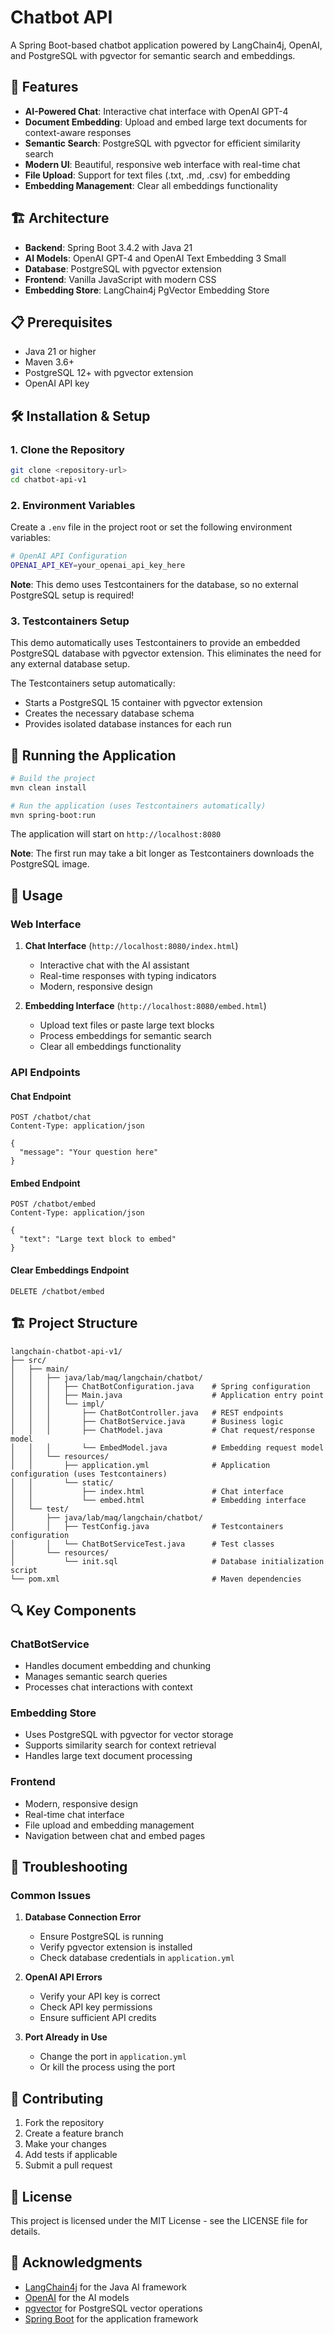 # Chatbot API

A Spring Boot-based chatbot application powered by LangChain4j, OpenAI, and PostgreSQL with pgvector for semantic search and embeddings.

## 🚀 Features

- **AI-Powered Chat**: Interactive chat interface with OpenAI GPT-4
- **Document Embedding**: Upload and embed large text documents for context-aware responses
- **Semantic Search**: PostgreSQL with pgvector for efficient similarity search
- **Modern UI**: Beautiful, responsive web interface with real-time chat
- **File Upload**: Support for text files (.txt, .md, .csv) for embedding
- **Embedding Management**: Clear all embeddings functionality

## 🏗️ Architecture

- **Backend**: Spring Boot 3.4.2 with Java 21
- **AI Models**: OpenAI GPT-4 and OpenAI Text Embedding 3 Small
- **Database**: PostgreSQL with pgvector extension
- **Frontend**: Vanilla JavaScript with modern CSS
- **Embedding Store**: LangChain4j PgVector Embedding Store

## 📋 Prerequisites

- Java 21 or higher
- Maven 3.6+
- PostgreSQL 12+ with pgvector extension
- OpenAI API key

## 🛠️ Installation & Setup

### 1. Clone the Repository

```bash
git clone <repository-url>
cd chatbot-api-v1
```

### 2. Environment Variables

Create a `.env` file in the project root or set the following environment variables:

```bash
# OpenAI API Configuration
OPENAI_API_KEY=your_openai_api_key_here
```

**Note**: This demo uses Testcontainers for the database, so no external PostgreSQL setup is required!

### 3. Testcontainers Setup

This demo automatically uses Testcontainers to provide an embedded PostgreSQL database with pgvector extension. This eliminates the need for any external database setup.

The Testcontainers setup automatically:
- Starts a PostgreSQL 15 container with pgvector extension
- Creates the necessary database schema
- Provides isolated database instances for each run

## 🚀 Running the Application

```bash
# Build the project
mvn clean install

# Run the application (uses Testcontainers automatically)
mvn spring-boot:run
```

The application will start on `http://localhost:8080`

**Note**: The first run may take a bit longer as Testcontainers downloads the PostgreSQL image.

## 📱 Usage

### Web Interface

1. **Chat Interface** (`http://localhost:8080/index.html`)
   - Interactive chat with the AI assistant
   - Real-time responses with typing indicators
   - Modern, responsive design

2. **Embedding Interface** (`http://localhost:8080/embed.html`)
   - Upload text files or paste large text blocks
   - Process embeddings for semantic search
   - Clear all embeddings functionality

### API Endpoints

#### Chat Endpoint
```http
POST /chatbot/chat
Content-Type: application/json

{
  "message": "Your question here"
}
```

#### Embed Endpoint
```http
POST /chatbot/embed
Content-Type: application/json

{
  "text": "Large text block to embed"
}
```

#### Clear Embeddings Endpoint
```http
DELETE /chatbot/embed
```

## 🏗️ Project Structure

```
langchain-chatbot-api-v1/
├── src/
│   ├── main/
│   │   ├── java/lab/maq/langchain/chatbot/
│   │   │   ├── ChatBotConfiguration.java    # Spring configuration
│   │   │   ├── Main.java                    # Application entry point
│   │   │   └── impl/
│   │   │       ├── ChatBotController.java   # REST endpoints
│   │   │       ├── ChatBotService.java      # Business logic
│   │   │       ├── ChatModel.java           # Chat request/response model
│   │   │       └── EmbedModel.java          # Embedding request model
│   │   └── resources/
│   │       ├── application.yml              # Application configuration (uses Testcontainers)
│   │       └── static/
│   │           ├── index.html               # Chat interface
│   │           └── embed.html               # Embedding interface
│   └── test/
│       ├── java/lab/maq/langchain/chatbot/
│       │   ├── TestConfig.java              # Testcontainers configuration
│       │   └── ChatBotServiceTest.java      # Test classes
│       └── resources/
│           └── init.sql                     # Database initialization script
└── pom.xml                                  # Maven dependencies
```

## 🔍 Key Components

### ChatBotService
- Handles document embedding and chunking
- Manages semantic search queries
- Processes chat interactions with context

### Embedding Store
- Uses PostgreSQL with pgvector for vector storage
- Supports similarity search for context retrieval
- Handles large text document processing

### Frontend
- Modern, responsive design
- Real-time chat interface
- File upload and embedding management
- Navigation between chat and embed pages

## 🚨 Troubleshooting

### Common Issues

1. **Database Connection Error**
   - Ensure PostgreSQL is running
   - Verify pgvector extension is installed
   - Check database credentials in `application.yml`

2. **OpenAI API Errors**
   - Verify your API key is correct
   - Check API key permissions
   - Ensure sufficient API credits

3. **Port Already in Use**
   - Change the port in `application.yml`
   - Or kill the process using the port

## 🤝 Contributing

1. Fork the repository
2. Create a feature branch
3. Make your changes
4. Add tests if applicable
5. Submit a pull request

## 📄 License

This project is licensed under the MIT License - see the LICENSE file for details.

## 🙏 Acknowledgments

- [LangChain4j](https://github.com/langchain4j/langchain4j) for the Java AI framework
- [OpenAI](https://openai.com/) for the AI models
- [pgvector](https://github.com/pgvector/pgvector) for PostgreSQL vector operations
- [Spring Boot](https://spring.io/projects/spring-boot) for the application framework 